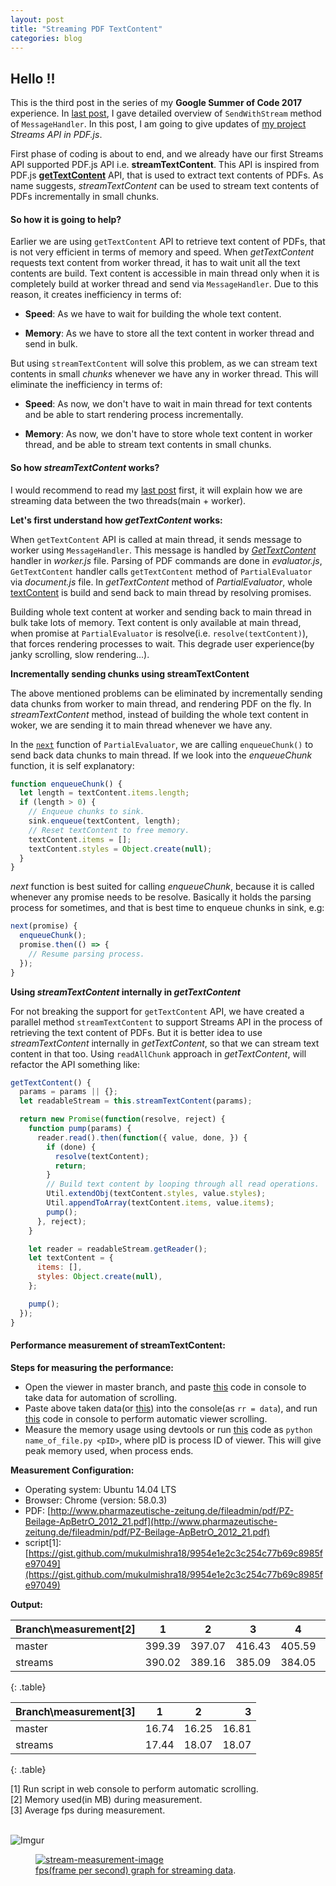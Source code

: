 ```yaml
---
layout: post
title: "Streaming PDF TextContent"
categories: blog
---
```


## Hello !!

This is the third post in the series of my **Google Summer of Code 2017** experience. In [last post](http://mukulmishra.me/blog/sendWithStream-in-PDF.js/), I gave detailed overview of `SendWithStream` method of `MessageHandler`. In this post, I am going to give updates of [my project](https://github.com/mozilla/pdf.js/projects/4) _Streams API in PDF.js_.

First phase of coding is about to end, and we already have our first Streams API supported PDF.js API i.e. **streamTextContent**. This API is inspired from PDF.js [**getTextContent**](https://github.com/mozilla/pdf.js/blob/master/src/display/api.js#L958) API, that is used to extract text contents of PDFs. As name suggests, _streamTextContent_ can be used to stream text contents of PDFs incrementally in small chunks.

#### So how it is going to help?

Earlier we are using `getTextContent` API to retrieve text content of PDFs, that is not very efficient in terms of memory and speed. When _getTextContent_ requests text content from worker thread, it has to wait unit all the text contents are build. Text content is accessible in main thread only when it is completely build at worker thread and send via `MessageHandler`. Due to this reason, it creates inefficiency in terms of:

- **Speed**: As we have to wait for building the whole text content.

- **Memory**: As we have to store all the text content in worker thread and send in bulk.


But using `streamTextContent` will solve this problem, as we can stream text contents in small _chunks_ whenever we have any in worker thread. This will eliminate the inefficiency in terms of:

- **Speed**: As now, we don't have to wait in main thread for text contents and be able to start rendering process incrementally.

- **Memory**: As now, we don't have to store whole text content in worker thread, and be able to stream text contents in small chunks.

#### So how _streamTextContent_ works?

I would recommend to read my [last post](http://mukulmishra.me/blog/sendWithStream-in-PDF.js/) first, it will explain how we are streaming data between the two threads(main + worker).

**Let's first understand how _getTextContent_ works:**

When `getTextContent` API is called at main thread, it sends message to worker using `MessageHandler`.
This message is handled by _[GetTextContent](https://github.com/mozilla/pdf.js/blob/master/src/core/worker.js#L877)_ handler in _worker.js_ file. Parsing of PDF commands are done in _evaluator.js_, `GetTextContent` handler calls `getTextContent` method of `PartialEvaluator` via _document.js_ file. In _getTextContent_ method of _PartialEvaluator_, whole [textContent](https://github.com/mozilla/pdf.js/blob/master/src/core/evaluator.js#L1188) is build and send back to main thread by resolving promises.

Building whole text content at worker and sending back to main thread in bulk take lots of memory. Text content is only available at main thread, when promise at `PartialEvaluator` is resolve(i.e. `resolve(textContent)`), that forces rendering processes to wait. This degrade user experience(by janky scrolling, slow rendering...).


**Incrementally sending chunks using streamTextContent**

The above mentioned problems can be eliminated by incrementally sending data chunks from worker to main thread, and rendering PDF on the fly. In _streamTextContent_ method, instead of building the whole text content in woker, we are sending it to main thread whenever we have any.

In the [`next`](https://github.com/mozilla/pdf.js/blob/master/src/core/evaluator.js#L1433) function of `PartialEvaluator`, we are calling `enqueueChunk()` to send back data chunks to main thread. If we look into the _enqueueChunk_ function, it is self explanatory:

```javascript
function enqueueChunk() {
  let length = textContent.items.length;
  if (length > 0) {
    // Enqueue chunks to sink.
    sink.enqueue(textContent, length);
    // Reset textContent to free memory.
    textContent.items = [];
    textContent.styles = Object.create(null);
  }
}
```

_next_ function is best suited for calling _enqueueChunk_, because it is called whenever any promise needs to be resolve. Basically it holds the parsing process for sometimes, and that is best time to enqueue chunks in sink, e.g:

```javascript
next(promise) {
  enqueueChunk();
  promise.then(() => {
    // Resume parsing process.
  });
}
```

**Using _streamTextContent_ internally in _getTextContent_**

For not breaking the support for `getTextContent` API, we have created a parallel method `streamTextContent` to support Streams API in the process of retrieving the text content of PDFs. But it is better idea to use _streamTextContent_ internally in _getTextContent_, so that we can stream text content in that too. Using `readAllChunk` approach in _getTextContent_, will refactor the API something like:

```javascript
getTextContent() {
  params = params || {};
  let readableStream = this.streamTextContent(params);

  return new Promise(function(resolve, reject) {
    function pump(params) {
      reader.read().then(function({ value, done, }) {
        if (done) {
          resolve(textContent);
          return;
        }
        // Build text content by looping through all read operations.
        Util.extendObj(textContent.styles, value.styles);
        Util.appendToArray(textContent.items, value.items);
        pump();
      }, reject);
    }

    let reader = readableStream.getReader();
    let textContent = {
      items: [],
      styles: Object.create(null),
    };

    pump();
  });
}
```

#### Performance measurement of streamTextContent:

**Steps for measuring the performance:**

- Open the viewer in master branch, and paste [this](https://gist.github.com/mukulmishra18/831e74fc0d49398f3172c5af0c6c4afc) code in console to take data for automation of scrolling.
- Paste above taken data(or [this](https://gist.github.com/mukulmishra18/784136c6b75dacf6043c38d18039d0d5)) into the console(as `rr = data`), and run [this](https://gist.github.com/mukulmishra18/19e53e31fb89ce704866a7e2ad06d3a5) code in console to perform automatic viewer scrolling.
- Measure the memory usage using devtools or run [this](https://gist.github.com/mukulmishra18/18635de4c82522bde3e7c4c0761f3365) code as `python name_of_file.py <pID>`, where pID is process ID of viewer. This will give peak memory used, when process ends.


**Measurement Configuration:**

- Operating system: Ubuntu 14.04 LTS
- Browser: Chrome (version: 58.0.3)
- PDF: [http://www.pharmazeutische-zeitung.de/fileadmin/pdf/PZ-Beilage-ApBetrO_2012_21.pdf](http://www.pharmazeutische-zeitung.de/fileadmin/pdf/PZ-Beilage-ApBetrO_2012_21.pdf)
- script[1]: [https://gist.github.com/mukulmishra18/9954e1e2c3c254c77b69c8985fe97049](https://gist.github.com/mukulmishra18/9954e1e2c3c254c77b69c8985fe97049)

**Output:**

| Branch\measurement[2] | 1 	 | 2	  | 3	   | 4	    | 5 	 | 6	  |
| :-------------------- | :----: | :----: | :----: | :----: | :----: | -----: |
| master 			    | 399.39 | 397.07 | 416.43 | 405.59 | 433.07 | 428.06 |
| streams 				| 390.02 | 389.16 | 385.09 | 384.05 | 387.34 | 387.46 |
{: .table}

| Branch\measurement[3] | 1     | 2     | 3     |
| :-------------------- | :---: | :---: | ----: |
| master 				| 16.74 | 16.25 | 16.81 |
| streams 				| 17.44 | 18.07 | 18.07 |
{: .table}

[1] Run script in web console to perform automatic scrolling.<br />
[2] Memory used(in MB) during measurement.<br />
[3] Average fps during measurement.<br />
<br />

![Imgur](http://i.imgur.com/dm7etjW.png)

<figure>
	<a href="http://imgur.com/dm7etjW"><img src="http://i.imgur.com/dm7etjW" alt="stream-measurement-image"></a>
	<figcaption><a href="" title="">fps(frame per second) graph for streaming data</a>.</figcaption>
</figure>


